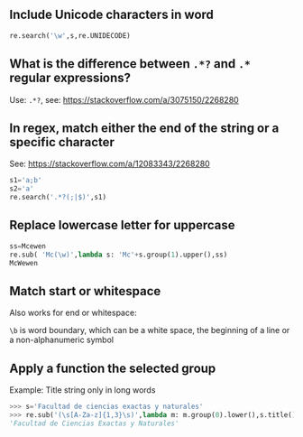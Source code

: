 ## Include Unicode characters in word
```python
re.search('\w',s,re.UNIDECODE)
```
## What is the difference between `.*?`  and `.*` regular expressions?
Use: `.*?`, see: https://stackoverflow.com/a/3075150/2268280
## In regex, match either the end of the string or a specific character
See: https://stackoverflow.com/a/12083343/2268280
```python
s1='a;b'
s2='a'
re.search('.*?(;|$)',s1)
```
## Replace lowercase letter for uppercase
```python
ss=Mcewen
re.sub( 'Mc(\w)',lambda s: 'Mc'+s.group(1).upper(),ss)
McWewen
```
## Match start or whitespace
Also works for end or whitespace:

`\b` is word boundary, which can be a white space, the beginning of a line or a non-alphanumeric symbol
## Apply a function the selected group
Example: Title string only in long words
```python
>>> s='Facultad de ciencias exactas y naturales'
>>> re.sub('(\s[A-Za-z]{1,3}\s)',lambda m: m.group(0).lower(),s.title(),re.UNICODE)
'Facultad de Ciencias Exactas y Naturales'
```
